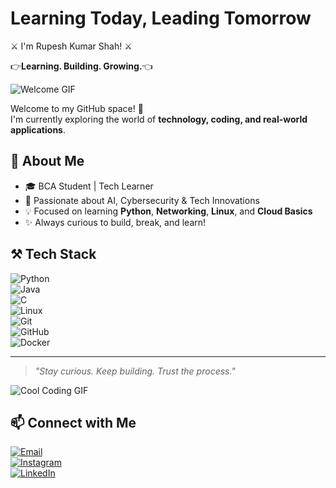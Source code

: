 # Learning Today, Leading Tomorrow  
⚔️ I'm Rupesh Kumar Shah! ⚔️

👉**Learning. Building. Growing.**👈

![Welcome GIF](https://media.giphy.com/media/qgQUggAC3Pfv687qPC/giphy.gif)

Welcome to my GitHub space! 🙏  
I'm currently exploring the world of **technology, coding, and real-world applications**.

## 🚀 About Me  
- 🎓 BCA Student | Tech Learner  
- 🤖 Passionate about AI, Cybersecurity & Tech Innovations  
- 💡 Focused on learning **Python**, **Networking**, **Linux**, and **Cloud Basics**  
- ✨ Always curious to build, break, and learn!

## ⚒️ Tech Stack  
![Python](https://img.shields.io/badge/Python-3776AB?style=flat&logo=python&logoColor=white)  
![Java](https://img.shields.io/badge/Java-007396?style=flat&logo=java&logoColor=white)  
![C](https://img.shields.io/badge/C-00599C?style=flat&logo=c&logoColor=white)  
![Linux](https://img.shields.io/badge/Linux-FCC624?style=flat&logo=linux&logoColor=black)  
![Git](https://img.shields.io/badge/Git-F05032?style=flat&logo=git&logoColor=white)  
![GitHub](https://img.shields.io/badge/GitHub-181717?style=flat&logo=github&logoColor=white)  
![Docker](https://img.shields.io/badge/Docker-2496ED?style=flat&logo=docker&logoColor=white)

---

> *"Stay curious. Keep building. Trust the process."*

![Cool Coding GIF](https://media.giphy.com/media/f3iwJFOVOwuy7K6FFw/giphy.gif)

## 📫 Connect with Me  
[![Email](https://img.shields.io/badge/Gmail-D14836?style=flat&logo=gmail&logoColor=white)](mailto:shahrupesh511@gmail.com)  
[![Instagram](https://img.shields.io/badge/Instagram-E4405F?style=flat&logo=instagram&logoColor=white)](https://www.instagram.com/rupesh_shah_450?igsh=aGtoc2JrbmpwbThr)  
[![LinkedIn](https://img.shields.io/badge/LinkedIn-0077B5?style=flat&logo=linkedin&logoColor=white)](https://www.linkedin.com/in/rupesh-kumar-shah-691458292)
